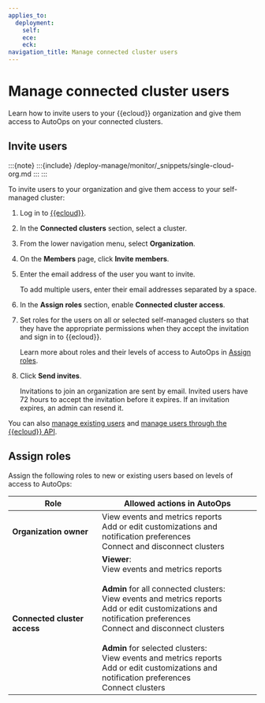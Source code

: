 ```yaml
---
applies_to:
  deployment:
    self:
    ece:
    eck:
navigation_title: Manage connected cluster users
---
```


# Manage connected cluster users

Learn how to invite users to your {{ecloud}} organization and give them access to AutoOps on your connected clusters.

## Invite users

:::{note}
:::{include} /deploy-manage/monitor/_snippets/single-cloud-org.md
:::
:::

To invite users to your organization and give them access to your self-managed cluster:

1. Log in to [{{ecloud}}](https://cloud.elastic.co/home).
2. In the **Connected clusters** section, select a cluster.
3. From the lower navigation menu, select **Organization**. 
4. On the **Members** page, click **Invite members**.
5. Enter the email address of the user you want to invite.
    
    To add multiple users, enter their email addresses separated by a space.
6. In the **Assign roles** section, enable **Connected cluster access**. 
7. Set roles for the users on all or selected self-managed clusters so that they have the appropriate permissions when they accept the invitation and sign in to {{ecloud}}. 

    Learn more about roles and their levels of access to AutoOps in [Assign roles](#assign-roles).
8. Click **Send invites**.
    
    Invitations to join an organization are sent by email. Invited users have 72 hours to accept the invitation before it expires. If an invitation expires, an admin can resend it.

You can also [manage existing users](/deploy-manage/users-roles/cloud-organization/manage-users.md#manage-existing-users) and [manage users through the {{ecloud}} API](/deploy-manage/users-roles/cloud-organization/manage-users.md#ec-api-organizations).

## Assign roles

Assign the following roles to new or existing users based on levels of access to AutoOps: 

| Role | Allowed actions in AutoOps |
| --- | --- |
| **Organization owner** | View events and metrics reports <br> Add or edit customizations and notification preferences <br> Connect and disconnect clusters |
| **Connected cluster access** | **Viewer**: <br> View events and metrics reports <br><br>  **Admin** for all connected clusters: <br> View events and metrics reports <br> Add or edit customizations and notification preferences <br> Connect and disconnect clusters <br><br>  **Admin** for selected clusters: <br> View events and metrics reports <br> Add or edit customizations and notification preferences <br> Connect clusters |
